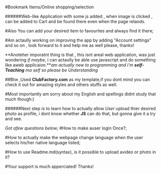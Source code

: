 #Bookmark Items/Online shopping/selection

######Web-like Application with some js added , when image is clicked , can be added to Cart and be found there even when the page relaods.

#Also You can add your desired item to favourites and always find it there;

#Am actaully working on improving the app by adding "Account settings" and so on , look forward to it and help me as well please, thanks!

**Anoteher imporatnt thing is that , this isnt areal web application, was just wondering *if maybe*, i can actaully be able use javascript and do something like aweb applicaion.***am actually new to programming and i'm **self-Teaching** ma self so please be Understanding*

##Btw ,Used  **ClubFactory.com** as my template,if you dont mind you can check it out  for amazing styles and others stuffs as well.

#Most importantly am sorry about my English and spellings didnt study that much though:) 

######Next step is to learn how to actually allow *User* upload thier desired photo as profile, i dont know whether **JS** can do that, but gonna give it a try and see.


*Got afew questions below;*
#How to make auser login Once?;

#How to actually make the webpage change language when the user selects his/her native language listed;

#How to use Readme.md(syntax), is it possible to upload avideo or photo in it?

#Your support is much apperciated! Thanks!
